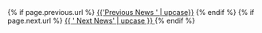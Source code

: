 <div class="previous-next flex">
  {% if page.previous.url %}
    <a class="previous-post half" href="{{page.previous.url}}"><i class="fa fa-chevron-left" aria-hidden="true"></i> {{'Previous News ' | upcase}}</a>
  {% endif %}
  {% if page.next.url %}
    <a class="next-post half" href="{{page.next.url}}">{{ ' Next News' | upcase }} <i class="fa fa-chevron-right" aria-hidden="true"></i></a>
  {% endif %}
</div>